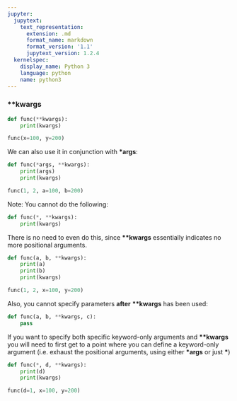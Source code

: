 ```yaml
---
jupyter:
  jupytext:
    text_representation:
      extension: .md
      format_name: markdown
      format_version: '1.1'
      jupytext_version: 1.2.4
  kernelspec:
    display_name: Python 3
    language: python
    name: python3
---
```


### **kwargs

```python
def func(**kwargs):
    print(kwargs)
```

```python
func(x=100, y=200)
```

We can also use it in conjunction with **\*args**: 

```python
def func(*args, **kwargs):
    print(args)
    print(kwargs)
```

```python
func(1, 2, a=100, b=200)
```

Note: You cannot do the following:

```python
def func(*, **kwargs):
    print(kwargs)
```

There is no need to even do this, since **\*\*kwargs** essentially indicates no more positional arguments.

```python
def func(a, b, **kwargs):
    print(a)
    print(b)
    print(kwargs)
```

```python
func(1, 2, x=100, y=200)
```

Also, you cannot specify parameters **after** **\*\*kwargs** has been used:

```python
def func(a, b, **kwargs, c):
    pass
```

If you want to specify both specific keyword-only arguments and **\*\*kwargs** you will need to first get to a point where you can define a keyword-only argument (i.e. exhaust the positional arguments, using either **\*args** or just **\***)

```python
def func(*, d, **kwargs):
    print(d)
    print(kwargs)
```

```python
func(d=1, x=100, y=200)
```
